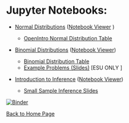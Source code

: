 # Jupyter Notebooks:

* [Normal Distributions](NormalDistributions.ipynb) ([Notebook Viewer](https://nbviewer.jupyter.org/github/drbjselby/Beginning-Stats/blob/master/NormalDistributions.ipynb#) )

  - [OpenIntro Normal Distribution Table](stat_prob_tables.pdf)

* [Binomial Distributions](BinomialDistribution.ipynb) ([Notebook Viewer](https://nbviewer.jupyter.org/github/drbjselby/Beginning-Stats/blob/master/BinomialDistribution.ipynb#))

  - [Binomial Distribution Table](binomial_table.pdf)
  - [Example Problems (Slides)](https://docs.google.com/presentation/d/1n1h0I3I6z_keSBQQ_vbubKaSRDTo9UnZrMjSoYj5U40/edit?usp=sharing) [ESU ONLY
  ]

* [Introduction to Inference](IntroductiontoInference.ipynb) ([Notebook Viewer](https://nbviewer.jupyter.org/github/drbjselby/Beginning-Stats/blob/master/Introduction%20to%20Inference.ipynb))
  - [Small Sample Inference Slides](https://github.com/drbjselby/Beginning-Stats/blob/master/small-sample-inference.html)


[![Binder](https://mybinder.org/badge_logo.svg)](https://mybinder.org/v2/gh/drbjselby/Beginning-Stats/master)

[Back to Home Page](https://drbjselby.github.io)
